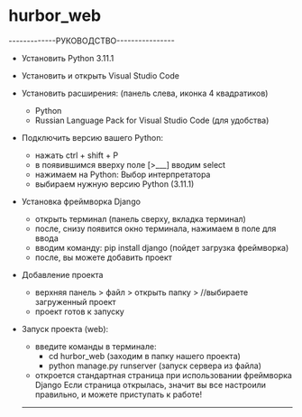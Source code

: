 # hurbor_web

-------------РУКОВОДСТВО----------------

* Установить Python 3.11.1
* Установить и открыть Visual Studio Code
* Установить расширения: (панель слева, иконка 4 квадратиков)
  - Python
  - Russian Language Pack for Visual Studio Code (для удобства)
* Подключить версию вашего Python:
  - нажать ctrl + shift + P
  - в появившимся вверху поле [>___] вводим select
  - нажимаем на Python: Выбор интерпретатора
  - выбираем нужную версию Python (3.11.1)
* Установка фреймворка Django
  - открыть терминал (панель сверху, вкладка терминал)
  - после, снизу появится окно терминала, нажимаем в поле для ввода
  - вводим команду: pip install django (пойдет загрузка фреймворка)
  - после, вы можете добавить проект
* Добавление проекта
  - верхняя панель > файл > открыть папку > //выбираете загруженный проект
  - проект готов к запуску
* Запуск проекта (web):
  - введите команды в терминале: 
    - cd hurbor_web (заходим в папку нашего проекта)
    - python manage.py runserver (запуск сервера из файла)
  - откроется стандартная страница при использовании фреймворка Django
  Если страница открылась, значит вы все настроили правильно, и можете приступать к работе! 
  
  -----------------------------------------

